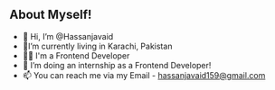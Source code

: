 ## About Myself!
- 👋  Hi, I’m @Hassanjavaid
- 👀I’m currently living in Karachi, Pakistan
- 👩‍💻 I'm a Frontend Developer
- 💞️ I’m doing an internship as a Frontend Developer!
- 📫 You can reach me via my Email - hassanjavaid159@gmail.com

